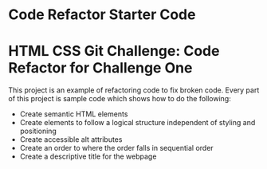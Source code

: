 # Code Refactor Starter Code

# HTML CSS Git Challenge: Code Refactor for Challenge One

This project is an example of refactoring code to fix broken code. Every part of this project is sample code which shows how to do the following:

* Create semantic HTML elements
* Create elements to follow a logical structure independent of styling and positioning
* Create accessible alt attributes
* Create an order to where the order falls in sequential order
* Create a descriptive title for the webpage